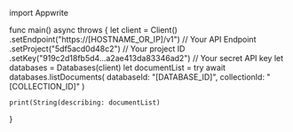 import Appwrite

func main() async throws {
    let client = Client()
      .setEndpoint("https://[HOSTNAME_OR_IP]/v1") // Your API Endpoint
      .setProject("5df5acd0d48c2") // Your project ID
      .setKey("919c2d18fb5d4...a2ae413da83346ad2") // Your secret API key
    let databases = Databases(client)
    let documentList = try await databases.listDocuments(
        databaseId: "[DATABASE_ID]",
        collectionId: "[COLLECTION_ID]"
    )

    print(String(describing: documentList)
}
